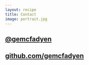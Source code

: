 ```yaml
---
layout: recipe
title: Contact
image: portrait.jpg
---
```



## [@gemcfadyen](https://www.twitter.com/gemcfadyen)

## [github.com/gemcfadyen](https://www.github.com/gemcfadyen)


